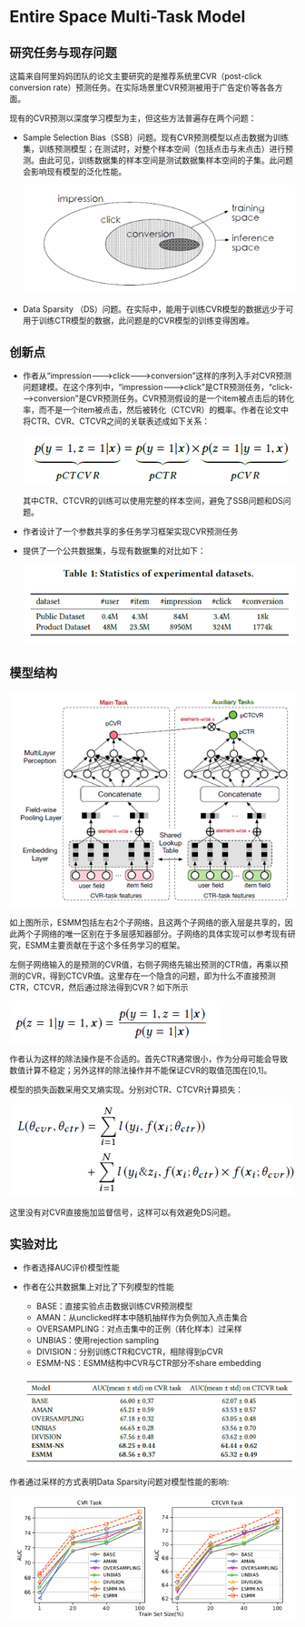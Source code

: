 # Entire Space Multi-Task Model

## 研究任务与现存问题

这篇来自阿里妈妈团队的论文主要研究的是推荐系统里CVR（post-click conversion rate）预测任务。在实际场景里CVR预测被用于广告定价等各各方面。

现有的CVR预测以深度学习模型为主，但这些方法普遍存在两个问题：

- Sample Selection Bias（SSB）问题。现有CVR预测模型以点击数据为训练集，训练预测模型；在测试时，对整个样本空间（包括点击与未点击）进行预测。由此可见，训练数据集的样本空间是测试数据集样本空间的子集。此问题会影响现有模型的泛化性能。

  ![image-20210325142025525](../img/image-20210325142025525.png)

- Data Sparsity （DS）问题。在实际中，能用于训练CVR模型的数据远少于可用于训练CTR模型的数据，此问题是的CVR模型的训练变得困难。

## 创新点

- 作者从“impression--->click--->conversion”这样的序列入手对CVR预测问题建模。在这个序列中，“impression--->click”是CTR预测任务，“click--->conversion”是CVR预测任务。CVR预测假设的是一个item被点击后的转化率，而不是一个item被点击，然后被转化（CTCVR）的概率。作者在论文中将CTR、CVR、CTCVR之间的关联表述成如下关系：

  ![image-20210325143715633](../img/image-20210325143715633.png)

  

  其中CTR、CTCVR的训练可以使用完整的样本空间，避免了SSB问题和DS问题。

- 作者设计了一个参数共享的多任务学习框架实现CVR预测任务

- 提供了一个公共数据集，与现有数据集的对比如下：

  ![image-20210325153036582](../img/image-20210325153036582.png)

## 模型结构

![image-20210325145813424](../img/image-20210325145813424.png)

如上图所示，ESMM包括左右2个子网络，且这两个子网络的嵌入层是共享的，因此两个子网络的唯一区别在于多层感知器部分。子网络的具体实现可以参考现有研究，ESMM主要贡献在于这个多任务学习的框架。

左侧子网络输入的是预测的CVR值，右侧子网络先输出预测的CTR值，再乘以预测的CVR，得到CTCVR值。这里存在一个隐含的问题，即为什么不直接预测CTR，CTCVR，然后通过除法得到CVR？如下所示

![image-20210325150746506](../img/image-20210325150746506.png)

作者认为这样的除法操作是不合适的。首先CTR通常很小，作为分母可能会导致数值计算不稳定；另外这样的除法操作并不能保证CVR的取值范围在[0,1]。

模型的损失函数采用交叉熵实现。分别对CTR、CTCVR计算损失：

![image-20210325152129154](../img/image-20210325152129154.png)

这里没有对CVR直接施加监督信号，这样可以有效避免DS问题。

## 实验对比

- 作者选择AUC评价模型性能

- 作者在公共数据集上对比了下列模型的性能

  - BASE：直接实验点击数据训练CVR预测模型
  - AMAN：从unclicked样本中随机抽样作为负例加入点击集合
  - OVERSAMPLING：对点击集中的正例（转化样本）过采样
  - UNBIAS：使用rejection sampling
  - DIVISION：分别训练CTR和CVCTR，相除得到pCVR
  - ESMM-NS：ESMM结构中CVR与CTR部分不share embedding

  

  ![image-20210325153504091](../img/image-20210325153504091.png)



作者通过采样的方式表明Data Sparsity问题对模型性能的影响:

![image-20210325153705747](../img/image-20210325153705747.png)